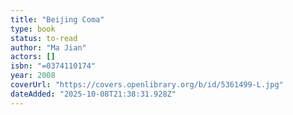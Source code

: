 ```yaml
---
title: "Beijing Coma"
type: book
status: to-read
author: "Ma Jian"
actors: []
isbn: "=0374110174"
year: 2008
coverUrl: "https://covers.openlibrary.org/b/id/5361499-L.jpg"
dateAdded: "2025-10-08T21:38:31.928Z"
---
```


